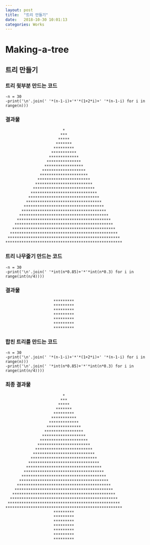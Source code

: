 ```yaml
---
layout: post
title:  "트리 만들기"
date:   2018-10-30 10:01:13
categories: Works
---
```

# Making-a-tree

## 트리 만들기

### 트리 윗부분 만드는 코드
	-n = 30
	-print('\n'.join(' '*(n-1-i)+'*'*(1+2*i)+' '*(n-1-i) for i in range(n)))
	
### 결과물
                             *                             
                            ***                            
                           *****                           
                          *******                          
                         *********                         
                        ***********                        
                       *************                       
                      ***************                      
                     *****************                     
                    *******************                    
                   *********************                   
                  ***********************                  
                 *************************                 
                ***************************                
               *****************************               
              *******************************              
             *********************************             
            ***********************************            
           *************************************           
          ***************************************          
         *****************************************         
        *******************************************        
       *********************************************       
      ***********************************************      
     *************************************************     
    ***************************************************    


### 트리 나무줄기 만드는 코드
	-n = 30
	-print('\n'.join(' '*int(n*0.85)+'*'*int(n*0.3) for i in range(int(n/4))))

### 결과물
                         *********
                         *********
                         *********
                         *********
                         *********
                         *********
                         *********
			 
### 합친 트리를 만드는 코드
	-n = 30
	-print('\n'.join(' '*(n-1-i)+'*'*(1+2*i)+' '*(n-1-i) for i in range(n)))
	-print('\n'.join(' '*int(n*0.85)+'*'*int(n*0.3) for i in range(int(n/4))))
	
### 최종 결과물
                             *                             
                            ***                            
                           *****                           
                          *******                          
                         *********                         
                        ***********                        
                       *************                       
                      ***************                      
                     *****************                     
                    *******************                    
                   *********************                   
                  ***********************                  
                 *************************                 
                ***************************                
               *****************************               
              *******************************              
             *********************************             
            ***********************************            
           *************************************           
          ***************************************          
         *****************************************         
        *******************************************        
       *********************************************       
      ***********************************************      
     *************************************************     
    ***************************************************    
                         *********
                         *********
                         *********
                         *********
                         *********
                         *********
                         *********
